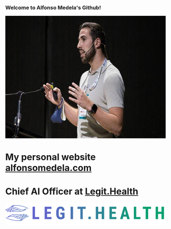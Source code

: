 ### Welcome to Alfonso Medela's Github!

<!--
**alfonmedela/alfonmedela** is a ✨ _special_ ✨ repository because its `README.md` (this file) appears on your GitHub profile.

Here are some ideas to get you started:

- 🔭 I’m currently working on ...
- 🌱 I’m currently learning ...
- 👯 I’m looking to collaborate on ...
- 🤔 I’m looking for help with ...
- 💬 Ask me about ...
- 📫 How to reach me: ...
- 😄 Pronouns: ...
- ⚡ Fun fact: ...
-->

<img src="elcorreo.jpg" alt="Pitch B-Venture" width="624" height="385">

# My personal website [alfonsomedela.com](https://alfonsomedela.com/)
# Chief AI Officer at [Legit.Health](https://legit.health/)

<img src="LegitHealth-logo.png" width="500" height="70" />
